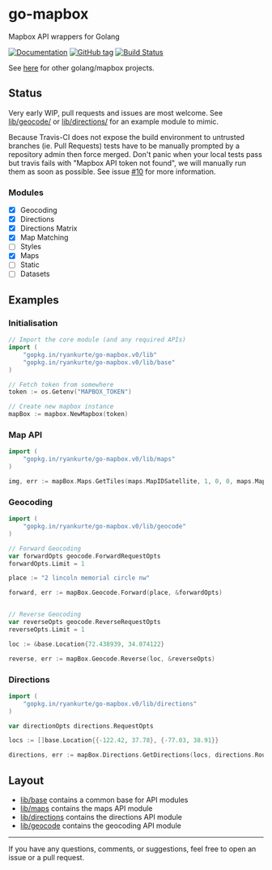 # go-mapbox

Mapbox API wrappers for Golang

[![Documentation](https://img.shields.io/badge/docs-godoc-blue.svg)](https://godoc.org/github.com/alex-ring/go-mapbox/lib)
[![GitHub tag](https://img.shields.io/github/tag/ryankurte/go-mapbox.svg)](https://github.com/alex-ring/go-mapbox)
[![Build Status](https://travis-ci.org/ryankurte/go-mapbox.svg?branch=master)](https://travis-ci.org/ryankurte/go-mapbox)

See [here](https://golanglibs.com/top?q=mapbox) for other golang/mapbox projects.

## Status

Very early WIP, pull requests and issues are most welcome. See [lib/geocode/](lib/geocode) or [lib/directions/](lib/directions) for an example module to mimic.

Because Travis-CI does not expose the build environment to untrusted branches (ie. Pull Requests) tests have to be manually prompted by a repository admin then force merged. Don't panic when your local tests pass but travis fails with "Mapbox API token not found", we will manually run them as soon as possible. See issue [#10](https://github.com/alex-ring/go-mapbox/issues/10) for more information.

### Modules

- [X] Geocoding
- [X] Directions
- [X] Directions Matrix
- [X] Map Matching
- [ ] Styles
- [X] Maps
- [ ] Static
- [ ] Datasets

## Examples

### Initialisation

```go
// Import the core module (and any required APIs)
import (
    "gopkg.in/ryankurte/go-mapbox.v0/lib"
    "gopkg.in/ryankurte/go-mapbox.v0/lib/base"
)

// Fetch token from somewhere
token := os.Getenv("MAPBOX_TOKEN")

// Create new mapbox instance
mapBox := mapbox.NewMapbox(token)

```

### Map API
``` go
import (
    "gopkg.in/ryankurte/go-mapbox.v0/lib/maps"
)

img, err := mapBox.Maps.GetTiles(maps.MapIDSatellite, 1, 0, 0, maps.MapFormatJpg90, true)
```

### Geocoding

```go
import (
    "gopkg.in/ryankurte/go-mapbox.v0/lib/geocode"
)

// Forward Geocoding
var forwardOpts geocode.ForwardRequestOpts
forwardOpts.Limit = 1

place := "2 lincoln memorial circle nw"

forward, err := mapBox.Geocode.Forward(place, &forwardOpts)


// Reverse Geocoding
var reverseOpts geocode.ReverseRequestOpts
reverseOpts.Limit = 1

loc := &base.Location{72.438939, 34.074122}

reverse, err := mapBox.Geocode.Reverse(loc, &reverseOpts)

```

### Directions

```go
import (
    "gopkg.in/ryankurte/go-mapbox.v0/lib/directions"
)

var directionOpts directions.RequestOpts

locs := []base.Location{{-122.42, 37.78}, {-77.03, 38.91}}

directions, err := mapBox.Directions.GetDirections(locs, directions.RoutingCycling, &directionOpts)

```

## Layout

- [lib/base](lib/base/) contains a common base for API modules
- [lib/maps](lib/maps/) contains the maps API module
- [lib/directions](lib/directions/) contains the directions API module
- [lib/geocode](lib/geocode/) contains the geocoding API module

---

If you have any questions, comments, or suggestions, feel free to open an issue or a pull request.


